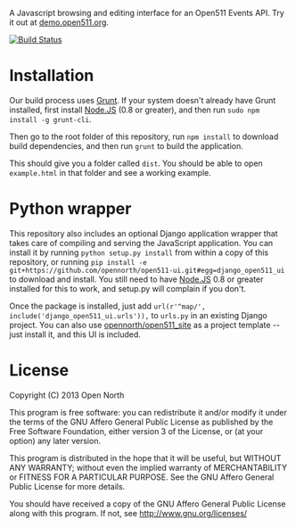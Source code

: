 A Javascript browsing and editing interface for an Open511 Events API. Try it out at [demo.open511.org](http://demo.open511.org/).

[![Build Status](https://travis-ci.org/opennorth/open511-ui.png)](https://travis-ci.org/opennorth/open511-ui)

# Installation

Our build process uses [Grunt](http://gruntjs.com). If your system doesn't already have Grunt installed, first install [Node.JS](http://nodejs.org/) (0.8 or greater), and then run `sudo npm install -g grunt-cli`.

Then go to the root folder of this repository, run `npm install` to download build dependencies, and then run `grunt` to build the application.

This should give you a folder called `dist`. You should be able to open `example.html` in that folder and see a working example.

# Python wrapper

This repository also includes an optional Django application wrapper that takes care of compiling and serving the JavaScript application. You can install it by running `python setup.py install` from within a copy of this repository, or running `pip install -e git+https://github.com/opennorth/open511-ui.git#egg=django_open511_ui` to download and install. You still need to have [Node.JS](http://nodejs.org/) 0.8 or greater installed for this to work, and setup.py will complain if you don't.

Once the package is installed, just add `url(r'^map/', include('django_open511_ui.urls')),` to `urls.py` in an existing Django project. You can also use [opennorth/open511_site](https://www.github.com/opennorth/open511_site) as a project template -- just install it, and this UI is included.

# License

Copyright (C) 2013 Open North

This program is free software: you can redistribute it and/or modify
it under the terms of the GNU Affero General Public License as
published by the Free Software Foundation, either version 3 of the
License, or (at your option) any later version.

This program is distributed in the hope that it will be useful,
but WITHOUT ANY WARRANTY; without even the implied warranty of
MERCHANTABILITY or FITNESS FOR A PARTICULAR PURPOSE.  See the
GNU Affero General Public License for more details.

You should have received a copy of the GNU Affero General Public License
along with this program.  If not, see http://www.gnu.org/licenses/
